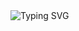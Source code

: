 <!--- 👋 Hi, I’m @Byorks
- 👀 I’m interested in ...
- 🌱 I’m currently learning ...
- 💞️ I’m looking to collaborate on ...
- 📫 How to reach me ...
- 😄 Pronouns: ...
- ⚡ Fun fact: ...
---
<!---
Byorks/Byorks is a ✨ special ✨ repository because its `README.md` (this file) appears on your GitHub profile.
You can click the Preview link to take a look at your changes.
--->

<img src="https://readme-typing-svg.demolab.com?font=Fira+Code&weight=500&size=30&duration=1500&pause=1000&color=51EDFF&random=false&width=600&height=80&lines=Ol%C3%A1%2C+Me+chamo+Vanessa+Byork!;Seja+bem+vindo+ao+meu+perfil!%F0%9F%91%8D%F0%9F%91%80" alt="Typing SVG" />
